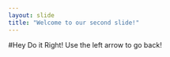 ```yaml
---
layout: slide
title: "Welcome to our second slide!"
---
```

#Hey Do it Right!
Use the left arrow to go back!
